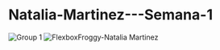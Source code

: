 # Natalia-Martinez---Semana-1
![Group 1](https://user-images.githubusercontent.com/81645472/218002145-11fae618-46d8-48b2-a9bc-0cb5f3ef6ebe.png)
![FlexboxFroggy-Natalia Martinez](https://user-images.githubusercontent.com/81645472/218002412-49d3960e-7529-4253-b751-92a8c913f8d6.png)
